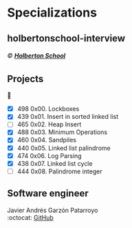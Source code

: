 # Specializations
## holbertonschool-interview
###### :copyright: **[Holberton School](https://www.holbertonschool.com/)**

## Projects
:open_file_folder:
* [x] 498 0x00. Lockboxes
* [x] 439 0x01. Insert in sorted linked list
* [ ] 465 0x02. Heap Insert
* [x] 488 0x03. Minimum Operations
* [x] 460 0x04. Sandpiles
* [x] 440 0x05. Linked list palindrome
* [x] 474 0x06. Log Parsing
* [x] 438 0x07. Linked list cycle
* [ ] 444 0x08. Palindrome integer

## Software engineer
Javier Andrés Garzón Patarroyo  
:octocat: [GitHub](https://github.com/javierandresgp/)
